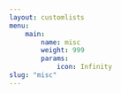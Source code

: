 ```yaml
---
layout: customlists
menu:
    main:
        name: misc
        weight: 999
        params:
            icon: Infinity
slug: "misc"
---
```


